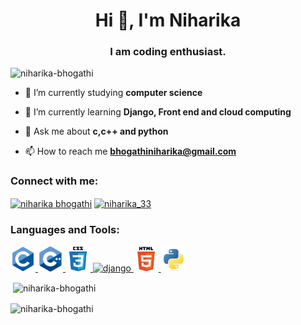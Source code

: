 <h1 align="center">Hi 👋, I'm Niharika</h1>
<h3 align="center">I am coding enthusiast.</h3>

<p align="left"> <img src="https://komarev.com/ghpvc/?username=niharika-bhogathi&label=Profile%20views&color=0e75b6&style=flat" alt="niharika-bhogathi" /> </p>

- 🔭 I’m currently studying **computer science**

- 🌱 I’m currently learning **Django, Front end and cloud computing**

- 💬 Ask me about **c,c++ and python**

- 📫 How to reach me **bhogathiniharika@gmail.com**

<h3 align="left">Connect with me:</h3>
<p align="left">
<a href="https://linkedin.com/in/niharika bhogathi" target="blank"><img align="center" src="https://raw.githubusercontent.com/rahuldkjain/github-profile-readme-generator/master/src/images/icons/Social/linked-in-alt.svg" alt="niharika bhogathi" height="30" width="40" /></a>
<a href="https://www.codechef.com/users/niharika_33" target="blank"><img align="center" src="https://cdn.jsdelivr.net/npm/simple-icons@3.1.0/icons/codechef.svg" alt="niharika_33" height="30" width="40" /></a>
</p>

<h3 align="left">Languages and Tools:</h3>
<p align="left"> <a href="https://www.cprogramming.com/" target="_blank" rel="noreferrer"> <img src="https://raw.githubusercontent.com/devicons/devicon/master/icons/c/c-original.svg" alt="c" width="40" height="40"/> </a> <a href="https://www.w3schools.com/cpp/" target="_blank" rel="noreferrer"> <img src="https://raw.githubusercontent.com/devicons/devicon/master/icons/cplusplus/cplusplus-original.svg" alt="cplusplus" width="40" height="40"/> </a> <a href="https://www.w3schools.com/css/" target="_blank" rel="noreferrer"> <img src="https://raw.githubusercontent.com/devicons/devicon/master/icons/css3/css3-original-wordmark.svg" alt="css3" width="40" height="40"/> </a> <a href="https://www.djangoproject.com/" target="_blank" rel="noreferrer"> <img src="https://cdn.worldvectorlogo.com/logos/django.svg" alt="django" width="40" height="40"/> </a> <a href="https://www.w3.org/html/" target="_blank" rel="noreferrer"> <img src="https://raw.githubusercontent.com/devicons/devicon/master/icons/html5/html5-original-wordmark.svg" alt="html5" width="40" height="40"/> </a> <a href="https://www.python.org" target="_blank" rel="noreferrer"> <img src="https://raw.githubusercontent.com/devicons/devicon/master/icons/python/python-original.svg" alt="python" width="40" height="40"/> </a> </p>

<p>&nbsp;<img align="center" src="https://github-readme-stats.vercel.app/api?username=niharika-bhogathi&show_icons=true&locale=en" alt="niharika-bhogathi" /></p>

<p><img align="center" src="https://github-readme-streak-stats.herokuapp.com/?user=niharika-bhogathi&" alt="niharika-bhogathi" /></p>
